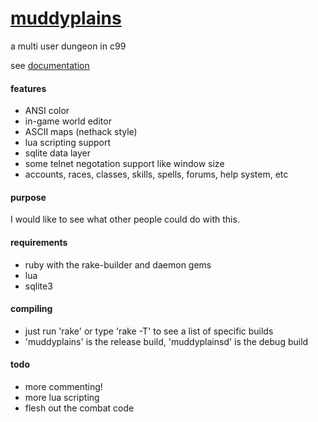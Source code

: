 [muddyplains](http://c0der78.github.com/muddyplains)
===========

a multi user dungeon in c99

see [documentation](http://c0der78.github.com/muddyplains/docs)

#### features
* ANSI color
* in-game world editor
* ASCII maps (nethack style)
* lua scripting support
* sqlite data layer
* some telnet negotation support like window size
* accounts, races, classes, skills, spells, forums, help system, etc

#### purpose
I would like to see what other people could do with this.

#### requirements
* ruby with the rake-builder and daemon gems
* lua
* sqlite3

#### compiling
* just run 'rake' or type 'rake -T' to see a list of specific builds
* 'muddyplains' is the release build, 'muddyplainsd' is the debug build

#### todo
* more commenting!
* more lua scripting
* flesh out the combat code

